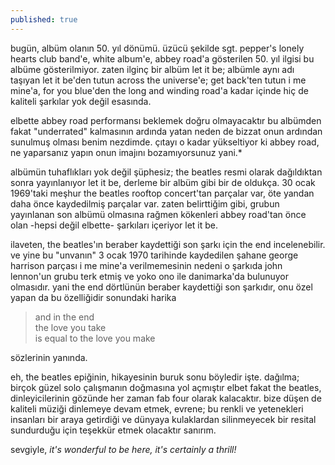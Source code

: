 ```yaml
---
published: true
---
```

bugün, albüm olanın 50. yıl dönümü. üzücü şekilde sgt. pepper's lonely hearts club band'e, white album'e, abbey road'a gösterilen 50. yıl ilgisi bu albüme gösterilmiyor. zaten ilginç bir albüm let it be; albümle aynı adı taşıyan let it be'den tutun across the universe'e; get back'ten tutun i me mine'a, for you blue'den the long and winding road'a kadar içinde hiç de kaliteli şarkılar yok değil esasında.

elbette abbey road performansı beklemek doğru olmayacaktır bu albümden fakat "underrated" kalmasının ardında yatan neden de bizzat onun ardından sunulmuş olması benim nezdimde. çıtayı o kadar yükseltiyor ki abbey road, ne yaparsanız yapın onun imajını bozamıyorsunuz yani.*

albümün tuhaflıkları yok değil şüphesiz; the beatles resmi olarak dağıldıktan sonra yayınlanıyor let it be, derleme bir albüm gibi bir de oldukça. 30 ocak 1969'taki meşhur the beatles rooftop concert'tan parçalar var, öte yandan daha önce kaydedilmiş parçalar var. zaten belirttiğim gibi, grubun yayınlanan son albümü olmasına rağmen kökenleri abbey road'tan önce olan -hepsi değil elbette- şarkıları içeriyor let it be.

ilaveten, the beatles'ın beraber kaydettiği son şarkı için the end incelenebilir.
ve yine bu "unvanın" 3 ocak 1970 tarihinde kaydedilen şahane george harrison parçası i me mine'a verilmemesinin nedeni o şarkıda john lennon'un grubu terk etmiş ve yoko ono ile danimarka'da bulunuyor olmasıdır. yani the end dörtlünün beraber kaydettiği son şarkıdır, onu özel yapan da bu özelliğidir sonundaki harika

> and in the end   
the love you take  
is equal to the love you make

sözlerinin yanında.

eh, the beatles epiğinin, hikayesinin buruk sonu böyledir işte. dağılma; birçok güzel solo çalışmanın doğmasına yol açmıştır elbet fakat the beatles, dinleyicilerinin gözünde her zaman fab four olarak kalacaktır.
bize düşen de kaliteli müziği dinlemeye devam etmek, evrene; bu renkli ve yetenekleri insanları bir araya getirdiği ve dünyaya kulaklardan silinmeyecek bir resital sundurduğu için teşekkür etmek olacaktır sanırım.

sevgiyle, _it's wonderful to be here, it's certainly a thrill!_
